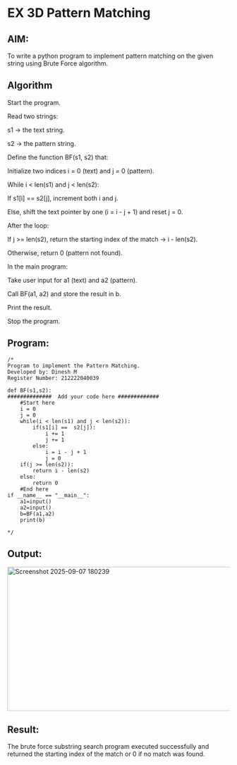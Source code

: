 # EX 3D Pattern Matching

## AIM:
To write a python program to implement pattern matching on the given string using Brute Force algorithm.



## Algorithm
Start the program.

Read two strings:

s1 → the text string.

s2 → the pattern string.

Define the function BF(s1, s2) that:

Initialize two indices i = 0 (text) and j = 0 (pattern).

While i < len(s1) and j < len(s2):

If s1[i] == s2[j], increment both i and j.

Else, shift the text pointer by one (i = i - j + 1) and reset j = 0.

After the loop:

If j >= len(s2), return the starting index of the match → i - len(s2).

Otherwise, return 0 (pattern not found).

In the main program:

Take user input for a1 (text) and a2 (pattern).

Call BF(a1, a2) and store the result in b.

Print the result.

Stop the program.   

## Program:
```
/*
Program to implement the Pattern Matching.
Developed by: Dinesh M
Register Number: 212222040039

def BF(s1,s2):
##############  Add your code here #############
    #Start here
    i = 0
    j = 0
    while(i < len(s1) and j < len(s2)):
        if(s1[i] ==  s2[j]):
            i += 1
            j += 1
        else:
            i = i - j + 1
            j = 0
    if(j >= len(s2)):
        return i - len(s2)
    else:
        return 0
    #End here
if __name__ == "__main__":
    a1=input() 
    a2=input() 
    b=BF(a1,a2)
    print(b)

*/
```

## Output:

<img width="1187" height="327" alt="Screenshot 2025-09-07 180239" src="https://github.com/user-attachments/assets/6216d048-db9c-4a98-bc1f-a7aa542447a7" />


## Result:
The brute force substring search program executed successfully and returned the starting index of the match or 0 if no match was found.
